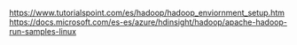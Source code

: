 


https://www.tutorialspoint.com/es/hadoop/hadoop_enviornment_setup.htm
https://docs.microsoft.com/es-es/azure/hdinsight/hadoop/apache-hadoop-run-samples-linux
